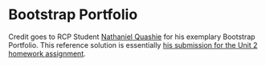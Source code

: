 # Bootstrap Portfolio

Credit goes to RCP Student [Nathaniel Quashie](http://github.com/bklynate) for his exemplary Bootstrap Portfolio. This reference solution is essentially [his submission for the Unit 2 homework assignment](https://github.com/bklynate/bootstrap-bp).
